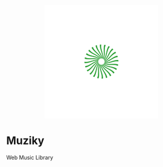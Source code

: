<p align="center">
	<img src="Muziky.png" width="300" height="300" alt="Muziky">  
</p>

# Muziky
Web Music Library 
